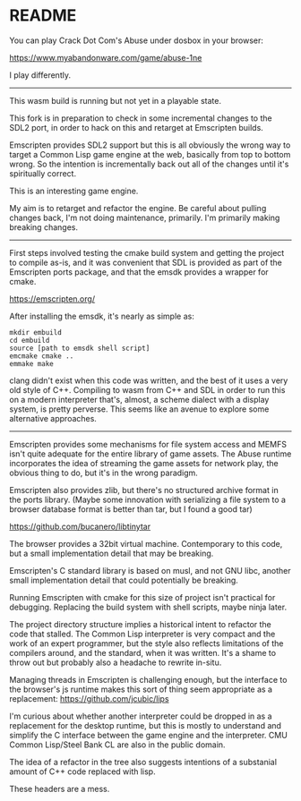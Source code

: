 README
============

You can play Crack Dot Com's Abuse under dosbox in your browser:

https://www.myabandonware.com/game/abuse-1ne

I play differently.

----

This wasm build is running but not yet in a playable state.


This fork is in preparation to check in some incremental changes to the SDL2
port, in order to hack on this and retarget at Emscripten builds.

Emscripten provides SDL2 support but this is all obviously the wrong way to
target a Common Lisp game engine at the web, basically from top to bottom
wrong. So the intention is incrementally back out all of the changes until
it's spiritually correct.

This is an interesting game engine.

My aim is to retarget and refactor the engine. Be careful about pulling
changes back, I'm not doing maintenance, primarily. I'm primarily making
breaking changes.

----

First steps involved testing the cmake build system and getting the project
to compile as-is, and it was convenient that SDL is provided as part of the
Emscripten ports package, and that the emsdk provides a wrapper for cmake.

https://emscripten.org/

After installing the emsdk, it's nearly as simple as:

    mkdir embuild
    cd embuild
    source [path to emsdk shell script]
    emcmake cmake ..
    emmake make

clang didn't exist when this code was written, and the best of it uses a
very old style of C++. Compiling to wasm from C++ and SDL in order to run
this on a modern interpreter that's, almost, a scheme dialect with a display
system, is pretty perverse. This seems like an avenue to explore some
alternative approaches.

----

Emscripten provides some mechanisms for file system access and MEMFS isn't
quite adequate for the entire library of game assets. The Abuse runtime
incorporates the idea of streaming the game assets for network play, the
obvious thing to do, but it's in the wrong paradigm.

Emscripten also provides zlib, but there's no structured archive format
in the ports library. (Maybe some innovation with serializing a file system
to a browser database format is better than tar, but I found a good tar)

https://github.com/bucanero/libtinytar

The browser provides a 32bit virtual machine. Contemporary to this code,
but a small implementation detail that may be breaking.

Emscripten's C standard library is based on musl, and not GNU libc, another
small implementation detail that could potentially be breaking.

Running Emscripten with cmake for this size of project isn't practical for
debugging. Replacing the build system with shell scripts, maybe ninja later.

The project directory structure implies a historical intent to refactor the
code that stalled. The Common Lisp interpreter is very compact and the work of
an expert programmer, but the style also reflects limitations of the compilers
around, and the standard, when it was written. It's a shame to throw out but
probably also a headache to rewrite in-situ.

Managing threads in Emscripten is challenging enough, but the interface to
the browser's js runtime makes this sort of thing seem appropriate as a
replacement: https://github.com/jcubic/lips

I'm curious about whether another interpreter could be dropped in as a
replacement for the desktop runtime, but this is mostly to understand and
simplify the C interface between the game engine and the interpreter.
CMU Common Lisp/Steel Bank CL are also in the public domain.

The idea of a refactor in the tree also suggests intentions of a substanial
amount of C++ code replaced with lisp.

These headers are a mess.



